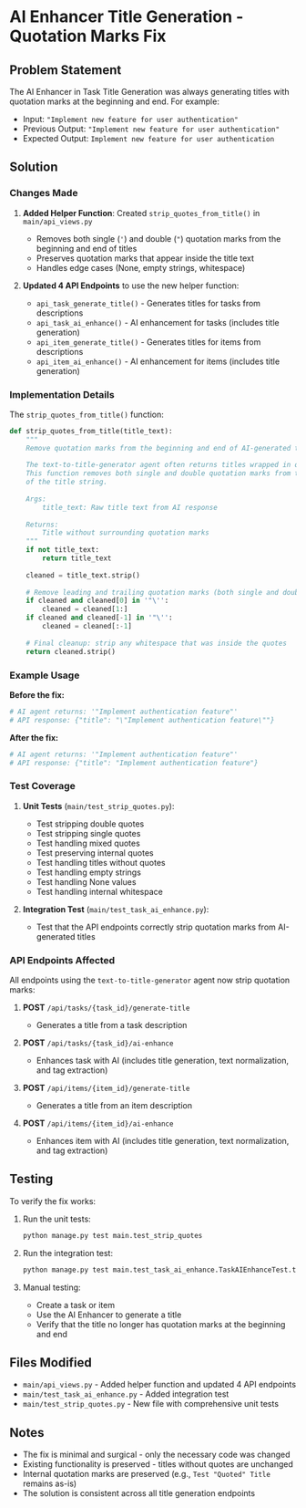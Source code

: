 # AI Enhancer Title Generation - Quotation Marks Fix

## Problem Statement

The AI Enhancer in Task Title Generation was always generating titles with quotation marks at the beginning and end. For example:
- Input: `"Implement new feature for user authentication"`
- Previous Output: `"Implement new feature for user authentication"`
- Expected Output: `Implement new feature for user authentication`

## Solution

### Changes Made

1. **Added Helper Function**: Created `strip_quotes_from_title()` in `main/api_views.py`
   - Removes both single (`'`) and double (`"`) quotation marks from the beginning and end of titles
   - Preserves quotation marks that appear inside the title text
   - Handles edge cases (None, empty strings, whitespace)

2. **Updated 4 API Endpoints** to use the new helper function:
   - `api_task_generate_title()` - Generates titles for tasks from descriptions
   - `api_task_ai_enhance()` - AI enhancement for tasks (includes title generation)
   - `api_item_generate_title()` - Generates titles for items from descriptions
   - `api_item_ai_enhance()` - AI enhancement for items (includes title generation)

### Implementation Details

The `strip_quotes_from_title()` function:

```python
def strip_quotes_from_title(title_text):
    """
    Remove quotation marks from the beginning and end of AI-generated titles.
    
    The text-to-title-generator agent often returns titles wrapped in quotation marks.
    This function removes both single and double quotation marks from the start and end
    of the title string.
    
    Args:
        title_text: Raw title text from AI response
        
    Returns:
        Title without surrounding quotation marks
    """
    if not title_text:
        return title_text
    
    cleaned = title_text.strip()
    
    # Remove leading and trailing quotation marks (both single and double)
    if cleaned and cleaned[0] in '"\'':
        cleaned = cleaned[1:]
    if cleaned and cleaned[-1] in '"\'':
        cleaned = cleaned[:-1]
    
    # Final cleanup: strip any whitespace that was inside the quotes
    return cleaned.strip()
```

### Example Usage

**Before the fix:**
```python
# AI agent returns: '"Implement authentication feature"'
# API response: {"title": "\"Implement authentication feature\""}
```

**After the fix:**
```python
# AI agent returns: '"Implement authentication feature"'
# API response: {"title": "Implement authentication feature"}
```

### Test Coverage

1. **Unit Tests** (`main/test_strip_quotes.py`):
   - Test stripping double quotes
   - Test stripping single quotes
   - Test handling mixed quotes
   - Test preserving internal quotes
   - Test handling titles without quotes
   - Test handling empty strings
   - Test handling None values
   - Test handling internal whitespace

2. **Integration Test** (`main/test_task_ai_enhance.py`):
   - Test that the API endpoints correctly strip quotation marks from AI-generated titles

### API Endpoints Affected

All endpoints using the `text-to-title-generator` agent now strip quotation marks:

1. **POST** `/api/tasks/{task_id}/generate-title`
   - Generates a title from a task description
   
2. **POST** `/api/tasks/{task_id}/ai-enhance`
   - Enhances task with AI (includes title generation, text normalization, and tag extraction)
   
3. **POST** `/api/items/{item_id}/generate-title`
   - Generates a title from an item description
   
4. **POST** `/api/items/{item_id}/ai-enhance`
   - Enhances item with AI (includes title generation, text normalization, and tag extraction)

## Testing

To verify the fix works:

1. Run the unit tests:
   ```bash
   python manage.py test main.test_strip_quotes
   ```

2. Run the integration test:
   ```bash
   python manage.py test main.test_task_ai_enhance.TaskAIEnhanceTest.test_api_task_ai_enhance_strips_quotation_marks_from_title
   ```

3. Manual testing:
   - Create a task or item
   - Use the AI Enhancer to generate a title
   - Verify that the title no longer has quotation marks at the beginning and end

## Files Modified

- `main/api_views.py` - Added helper function and updated 4 API endpoints
- `main/test_task_ai_enhance.py` - Added integration test
- `main/test_strip_quotes.py` - New file with comprehensive unit tests

## Notes

- The fix is minimal and surgical - only the necessary code was changed
- Existing functionality is preserved - titles without quotes are unchanged
- Internal quotation marks are preserved (e.g., `Test "Quoted" Title` remains as-is)
- The solution is consistent across all title generation endpoints
